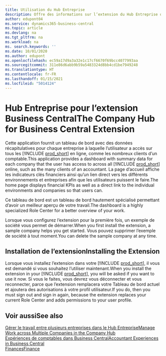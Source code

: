 ```yaml
---
title: Utilisation du Hub Entreprise
description: Offre des informations sur l’extension du Hub Entreprise que vous pouvez utiliser pour gérer votre travail dans plusieurs entreprises dans Business Central.
author: edupont04
ms.service: dynamics365-business-central
ms.topic: article
ms.devlang: na
ms.tgt_pltfrm: na
ms.workload: na
ms. search.keywords: ''
ms.date: 10/01/2020
ms.author: edupont
ms.openlocfilehash: ec59a17d9a3a32e1c17cf6670f69bcc4077993aa
ms.sourcegitcommit: 311e86d6abb9b59a5483324d8bb4cd1be7949248
ms.translationtype: HT
ms.contentlocale: fr-FR
ms.lasthandoff: 01/15/2021
ms.locfileid: "5014124"
---
```

# <a name="the-company-hub-for-business-central-extension"></a><span data-ttu-id="96fd3-103">Hub Entreprise pour l’extension Business Central</span><span class="sxs-lookup"><span data-stu-id="96fd3-103">The Company Hub for Business Central Extension</span></span>

<span data-ttu-id="96fd3-104">Cette application fournit un tableau de bord avec des données récapitulatives pour chaque entreprise à laquelle l’utilisateur a accès sur tous les [!INCLUDE [prod_short](includes/prod_short.md)] en ligne, comme les nombreux clients d’un comptable.</span><span class="sxs-lookup"><span data-stu-id="96fd3-104">This application provides a dashboard with summary data for each company that the user has access to across all [!INCLUDE [prod_short](includes/prod_short.md)] online, such as the many clients of an accountant.</span></span> <span data-ttu-id="96fd3-105">La page d’accueil affiche les indicateurs clés financiers ainsi qu’un lien direct vers les différents environnements et entreprises afin que les utilisateurs puissent le faire.</span><span class="sxs-lookup"><span data-stu-id="96fd3-105">The home page displays financial KPIs as well as a direct link to the individual environments and companies so that users can.</span></span>

<span data-ttu-id="96fd3-106">Ce tableau de bord est un tableau de bord hautement spécialisé permettant d’avoir un meilleur aperçu de votre travail.</span><span class="sxs-lookup"><span data-stu-id="96fd3-106">The dashboard is a highly specialized Role Center for a better overview of your work.</span></span>

<span data-ttu-id="96fd3-107">Lorsque vous configurez l’extension pour la première fois, un exemple de société vous permet de démarrer.</span><span class="sxs-lookup"><span data-stu-id="96fd3-107">When you first install the extension, a sample company helps you get started.</span></span> <span data-ttu-id="96fd3-108">Vous pouvez supprimer l’exemple de société à tout moment.</span><span class="sxs-lookup"><span data-stu-id="96fd3-108">You can delete the sample company at any time.</span></span>

## <a name="installing-the-extension"></a><span data-ttu-id="96fd3-109">Installation de l’extension</span><span class="sxs-lookup"><span data-stu-id="96fd3-109">Installing the Extension</span></span>

<span data-ttu-id="96fd3-110">Lorsque vous installez l’extension dans votre [!INCLUDE [prod_short](includes/prod_short.md)], il vous est demandé si vous souhaitez l’utiliser maintenant.</span><span class="sxs-lookup"><span data-stu-id="96fd3-110">When you install the extension in your [!INCLUDE [prod_short](includes/prod_short.md)], you will be asked if you want to use it now.</span></span> <span data-ttu-id="96fd3-111">Si vous le faites, vous devrez vous déconnecter et vous reconnecter, parce que l’extension remplacera votre Tableau de bord actuel et ajoutera des autorisations à votre profil utilisateur.</span><span class="sxs-lookup"><span data-stu-id="96fd3-111">If you do, then you must sign out and sign in again, because the extension replaces your current Role Center and adds permissions to your user profile.</span></span>

## <a name="see-also"></a><span data-ttu-id="96fd3-112">Voir aussi</span><span class="sxs-lookup"><span data-stu-id="96fd3-112">See also</span></span>

[<span data-ttu-id="96fd3-113">Gérer le travail entre plusieurs entreprises dans le Hub Entreprise</span><span class="sxs-lookup"><span data-stu-id="96fd3-113">Manage Work across Multiple Companies in the Company Hub</span></span>](company-hub.md)  
[<span data-ttu-id="96fd3-114">Expériences de comptables dans Business Central</span><span class="sxs-lookup"><span data-stu-id="96fd3-114">Accountant Experiences in Business Central </span></span>](finance-accounting.md)  
[<span data-ttu-id="96fd3-115">Finances</span><span class="sxs-lookup"><span data-stu-id="96fd3-115">Finance</span></span>](finance.md)  
